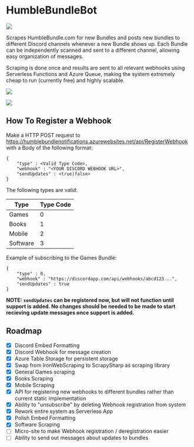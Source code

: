 # HumbleBundleBot

![](http://shields.hust.cc/BUILT%20ON-Azure%20Functions-blue.svg)

Scrapes HumbleBundle.com for new Bundles and posts new bundles to different Discord channels whenever a new Bundle shows up.
Each Bundle can be independently scanned and sent to a different channel, allowing easy organization of messages.

Scraping is done once and results are sent to all relevant webhooks using Serverless Functions and Azure Queue, making the system extremely cheap to run (currently free) and highly scalable.

![](https://puu.sh/y6xli/fbb05197e7.png)

![](https://puu.sh/y6wJs/0426467d2a.png)

## How To Register a Webhook

Make a HTTP POST request to https://humblebundlenotifications.azurewebsites.net/api/RegisterWebhook with a Body of the following format:

```
{
    "type" : <Valid Type Code>,
    "webhook" : "<YOUR DISCORD WEBHOOK URL>",
    "sendUpdates" : <true|false>
}
```

The following types are valid:

| Type        | Type Code |
| ----------- | --------- |
| Games       | 0         |
| Books       | 1         |
| Mobile      | 2         |
| Software    | 3         |

Example of subscribing to the Games Bundle:

```
{
    "type" : 0,
    "webhook" : "https://discordapp.com/api/webhooks/abcd123...",
    "sendUpdates" : true
}
```

**NOTE: `sendUpdates` can be registered now, but will not function until support is added. No changes should be needed to be made to start recieving update messages once support is added.**

## Roadmap
- [X] Discord Embed Formatting
- [X] Discord Webhook for message creation
- [X] Azure Table Storage for persistent storage
- [X] Swap from IronWebScraping to ScrapySharp as scraping library
- [X] General Games scraping
- [X] Books Scraping
- [X] Mobile Scraping
- [X] API for registering new webhooks to different bundles rather than current static implementation
- [X] Ability to "unsubscribe" by deleting Webhook registration from system
- [X] Rework entire system as Serverless App
- [X] Polish Embed Formatting
- [X] Software Scraping
- [ ] Micro-site to make Webhook registration / deregistration easier
- [ ] Ability to send out messages about updates to bundles
